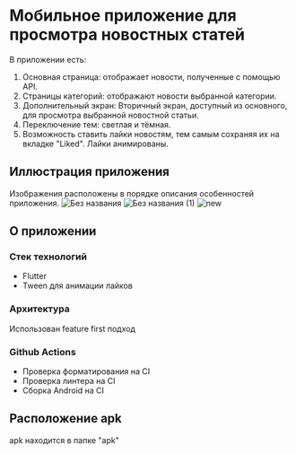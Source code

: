 # Мобильное приложение для просмотра новостных статей
В приложении есть:
1. Основная страница: отображает новости, полученные с помощью API.
2. Страницы категорий: отображают новости выбранной категории.
3. Дополнительный экран: Вторичный экран, доступный из основного, для просмотра выбранной новостной статьи.
4. Переключение тем: светлая и тёмная.
5. Возможность ставить лайки новостям, тем самым сохраняя их на вкладке "Liked".
Лайки анимированы.
## Иллюстрация приложения
Изображения расположены в порядке описания особенностей приложения.
![Без названия](https://github.com/taxtedd/flutter-newsline/assets/89980575/5e435e6a-38d5-41bf-8c13-dbab7ed41097)
![Без названия (1)](https://github.com/taxtedd/flutter-newsline/assets/89980575/c8cb33f2-58ff-42b3-bcdb-269680de60b0)
![new](https://github.com/taxtedd/flutter-newsline/assets/89980575/0cac4613-0f4e-4d77-903b-1b765b2c4b7d)

## О приложении
### Стек технологий
* Flutter
* Tween для анимации лайков

### Архитектура
Использован feature first подход

### Github Actions
* Проверка форматирования на CI
* Проверка линтера на CI
* Сборка Android на CI

## Расположение apk
apk находится в папке "apk"
